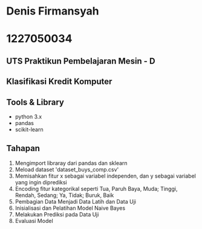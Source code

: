 # Denis Firmansyah
# 1227050034
## UTS Praktikun Pembelajaran Mesin - D
## Klasifikasi Kredit Komputer

## Tools & Library
- python 3.x
- pandas
- scikit-learn

## Tahapan
1. Mengimport libraray dari pandas dan sklearn
2. Meload dataset 'dataset_buys_comp.csv'
3. Memisahkan fitur x sebagai variabel independen, dan y sebagai variabel yang ingin diprediksi
4. Encoding fitur kategorikal seperti Tua, Paruh Baya, Muda; Tinggi, Rendah, Sedang; Ya, Tidak; Buruk, Baik
5. Pembagian Data Menjadi Data Latih dan Data Uji
6. Inisialisasi dan Pelatihan Model Naive Bayes
7. Melakukan Prediksi pada Data Uji
8. Evaluasi Model